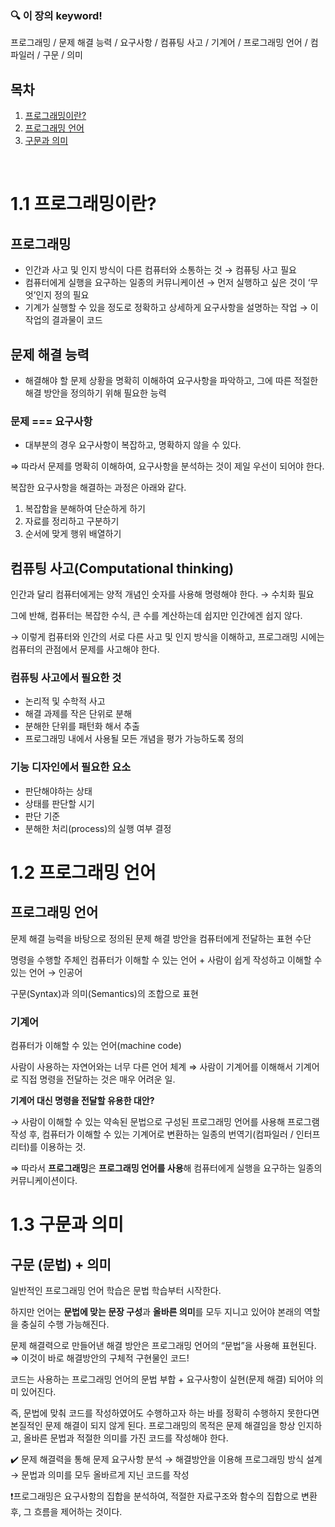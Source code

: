 ### 🔍 이 장의 keyword!

프로그래밍 / 문제 해결 능력 / 요구사항 / 컴퓨팅 사고 / 기계어 / 프로그래밍 언어 / 컴파일러 / 구문 / 의미

## 목차

1. [프로그래밍이란?](#11-프로그래밍이란)
2. [프로그래밍 언어](#12-프로그래밍-언어)
3. [구문과 의미](#13-구문과-의미)

<br/>

# 1.1 프로그래밍이란?

## 프로그래밍

- 인간과 사고 및 인지 방식이 다른 컴퓨터와 소통하는 것 → 컴퓨팅 사고 필요
- 컴퓨터에게 실행을 요구하는 일종의 커뮤니케이션 → 먼저 실행하고 싶은 것이 ‘무엇’인지 정의 필요
- 기계가 실행할 수 있을 정도로 정확하고 상세하게 요구사항을 설명하는 작업 → 이 작업의 결과물이 코드

## 문제 해결 능력

- 해결해야 할 문제 상황을 명확히 이해하여 요구사항을 파악하고, 그에 따른 적절한 해결 방안을 정의하기 위해 필요한 능력

### 문제 === 요구사항

- 대부분의 경우 요구사항이 복잡하고, 명확하지 않을 수 있다.

⇒ 따라서 문제를 명확히 이해하여, 요구사항을 분석하는 것이 제일 우선이 되어야 한다.

복잡한 요구사항을 해결하는 과정은 아래와 같다.

1. 복잡함을 분해하여 단순하게 하기
2. 자료를 정리하고 구분하기
3. 순서에 맞게 행위 배열하기

## 컴퓨팅 사고(Computational thinking)

인간과 달리 컴퓨터에게는 양적 개념인 숫자를 사용해 명령해야 한다. → 수치화 필요

그에 반해, 컴퓨터는 복잡한 수식, 큰 수를 계산하는데 쉽지만 인간에겐 쉽지 않다.

→ 이렇게 컴퓨터와 인간의 서로 다른 사고 및 인지 방식을 이해하고, 프로그래밍 시에는 컴퓨터의 관점에서 문제를 사고해야 한다.

### 컴퓨팅 사고에서 필요한 것

- 논리적 및 수학적 사고
- 해결 과제를 작은 단위로 분해
- 분해한 단위를 패턴화 해서 추출
- 프로그래밍 내에서 사용될 모든 개념을 평가 가능하도록 정의

### 기능 디자인에서 필요한 요소

- 판단해야하는 상태
- 상태를 판단할 시기
- 판단 기준
- 분해한 처리(process)의 실행 여부 결정

# 1.2 프로그래밍 언어

## 프로그래밍 언어

문제 해결 능력을 바탕으로 정의된 문제 해결 방안을 컴퓨터에게 전달하는 표현 수단

명령을 수행할 주체인 컴퓨터가 이해할 수 있는 언어 + 사람이 쉽게 작성하고 이해할 수 있는 언어 → 인공어

구문(Syntax)과 의미(Semantics)의 조합으로 표현

### 기계어

컴퓨터가 이해할 수 있는 언어(machine code)

사람이 사용하는 자연어와는 너무 다른 언어 체계 ⇒ 사람이 기계어를 이해해서 기계어로 직접 명령을 전달하는 것은 매우 어려운 일.

**기계어 대신 명령을 전달할 유용한 대안?**

→ 사람이 이해할 수 있는 약속된 문법으로 구성된 프로그래밍 언어를 사용해 프로그램 작성 후, 컴퓨터가 이해할 수 있는 기계어로 변환하는 일종의 번역기(컴파일러 / 인터프리터)를 이용하는 것.

⇒ 따라서 **프로그래밍**은 **프로그래밍 언어를 사용**해 컴퓨터에게 실행을 요구하는 일종의 커뮤니케이션이다.

# 1.3 구문과 의미

## 구문 (문법) + 의미

일반적인 프로그래밍 언어 학습은 문법 학습부터 시작한다.

하지만 언어는 **문법에 맞는 문장 구성**과 **올바른 의미**를 모두 지니고 있어야 본래의 역할을 충실히 수행 가능해진다.

문제 해결력으로 만들어낸 해결 방안은 프로그래밍 언어의 “문법”을 사용해 표현된다.
⇒ 이것이 바로 해결방안의 구체적 구현물인 코드!

코드는 사용하는 프로그래밍 언어의 문법 부합 + 요구사항이 실현(문제 해결) 되어야 의미 있어진다.

즉, 문법에 맞춰 코드를 작성하였어도 수행하고자 하는 바를 정확히 수행하지 못한다면 본질적인 문제 해결이 되지 않게 된다. 프로그래밍의 목적은 문제 해결임을 항상 인지하고, 올바른 문법과 적절한 의미를 가진 코드를 작성해야 한다.

✔️ 문제 해결력을 통해 문제 요구사항 분석 → 해결방안을 이용해 프로그래밍 방식 설계 → 문법과 의미를 모두 올바르게 지닌 코드를 작성

❗️프로그래밍은 요구사항의 집합을 분석하여, 적절한 자료구조와 함수의 집합으로 변환 후, 그 흐름을 제어하는 것이다.

